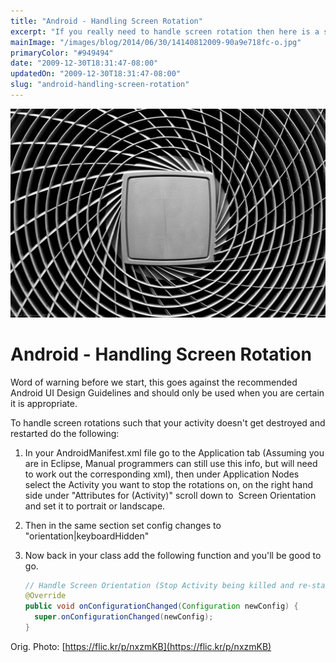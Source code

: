 ```yaml
---
title: "Android - Handling Screen Rotation"
excerpt: "If you really need to handle screen rotation then here is a short guide on how to do it."
mainImage: "/images/blog/2014/06/30/14140812009-90a9e718fc-o.jpg"
primaryColor: "#949494"
date: "2009-12-30T18:31:47-08:00"
updatedOn: "2009-12-30T18:31:47-08:00"
slug: "android-handling-screen-rotation"
---
```

![Key art for blog post "Android - Handling Screen Rotation "](/images/blog/2014/06/30/14140812009-90a9e718fc-o.jpg)

# Android - Handling Screen Rotation

Word of warning before we start, this goes against the recommended Android UI Design Guidelines and should only be used when you are certain it is appropriate.

To handle screen rotations such that your activity doesn't get destroyed and restarted do the following:

  1.  In your AndroidManifest.xml file go to the Application tab (Assuming you are in Eclipse, Manual programmers can still use this info, but will need to work out the corresponding xml), then under Application Nodes select the Activity you want to stop the rotations on, on the right hand side under "Attributes for <Class Name> (Activity)" scroll down to  Screen Orientation and set it to portrait or landscape.
  2.  Then in the same section set config changes to "orientation|keyboardHidden"
  3.  Now back in your class add the following function and you'll be good to go.

      ```java
      // Handle Screen Orientation (Stop Activity being killed and re-started)
      @Override
      public void onConfigurationChanged(Configuration newConfig) {
        super.onConfigurationChanged(newConfig);
      }
      ```

Orig. Photo: [https://flic.kr/p/nxzmKB](https://flic.kr/p/nxzmKB)